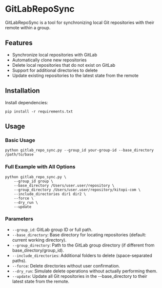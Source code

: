 # GitLabRepoSync

GitLabRepoSync is a tool for synchronizing local Git repositories with their remote within a group.

## Features

- Synchronize local repositories with GitLab
- Automatically clone new repositories
- Delete local repositories that do not exist on GitLab
- Support for additional directories to delete
- Update existing repositories to the latest state from the remote

## Installation

Install dependencies:

```
pip install -r requirements.txt
```

## Usage

### Basic Usage

```
python gitlab_repo_sync.py --group_id your-group-id --base_directory /path/to/base
```

### Full Example with All Options

```
python gitlab_repo_sync.py \
    --group_id group \
    --base_directory /Users/user.user/repository \
    --group_directory /Users/user.user/repository/kitopi-com \
    --include_directories dir1 dir2 \
    --force \
    --dry_run \
    --update
```

### Parameters

- `--group_id`: GitLab group ID or full path.
- `--base_directory`: Base directory for locating repositories (default: current working directory).
- `--group_directory`: Path to the GitLab group directory (if different from base_directory/group_id).
- `--include_directories`: Additional folders to delete (space-separated paths).
- `--force`: Delete directories without user confirmation.
- `--dry_run`: Simulate delete operations without actually performing them.
- `--update`: Update all Git repositories in the --base_directory to their latest state from the remote.

